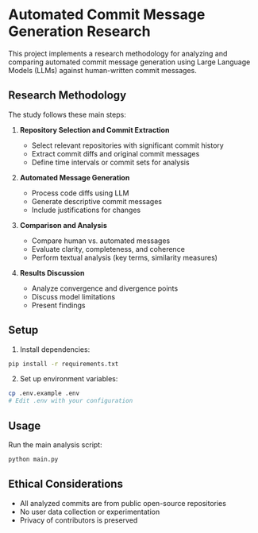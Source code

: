 # Automated Commit Message Generation Research

This project implements a research methodology for analyzing and comparing automated commit message generation using Large Language Models (LLMs) against human-written commit messages.

## Research Methodology

The study follows these main steps:

1. **Repository Selection and Commit Extraction**
   - Select relevant repositories with significant commit history
   - Extract commit diffs and original commit messages
   - Define time intervals or commit sets for analysis

2. **Automated Message Generation**
   - Process code diffs using LLM
   - Generate descriptive commit messages
   - Include justifications for changes

3. **Comparison and Analysis**
   - Compare human vs. automated messages
   - Evaluate clarity, completeness, and coherence
   - Perform textual analysis (key terms, similarity measures)

4. **Results Discussion**
   - Analyze convergence and divergence points
   - Discuss model limitations
   - Present findings

## Setup

1. Install dependencies:

```bash
pip install -r requirements.txt
```

2. Set up environment variables:

```bash
cp .env.example .env
# Edit .env with your configuration
```

## Usage

Run the main analysis script:

```bash
python main.py
```

## Ethical Considerations

- All analyzed commits are from public open-source repositories
- No user data collection or experimentation
- Privacy of contributors is preserved
